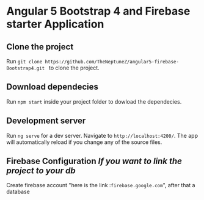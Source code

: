# Angular 5 Bootstrap 4 and Firebase starter Application

## Clone the project
Run `git clone https://github.com/TheNeptuneZ/angular5-firebase-Bootstrap4.git ` to clone the project.

## Download dependecies
Run `npm start` inside your project folder to dowload the dependecies.

## Development server
Run `ng serve` for a dev server. Navigate to `http://localhost:4200/`. The app will automatically reload if you change any of the source files.

## Firebase Configuration *If you want to link the project to your db*
Create firebase account "here is the link :`firebase.google.com`", after that a database 


